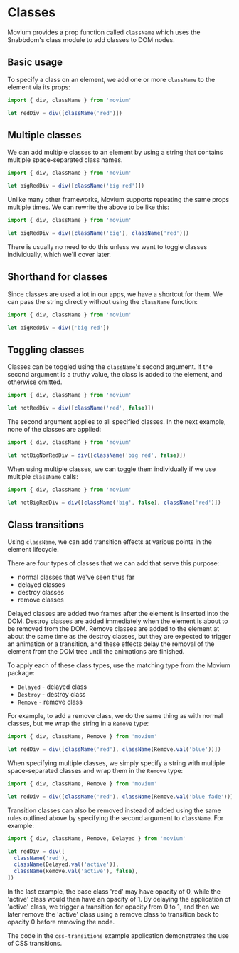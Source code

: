 # Classes

Movium provides a prop function called `className` which uses the Snabbdom's
class module to add classes to DOM nodes.

## Basic usage

To specify a class on an element, we add one or more `className` to the element
via its props:

```javascript
import { div, className } from 'movium'

let redDiv = div([className('red')])
```

## Multiple classes

We can add multiple classes to an element by using a string that contains
multiple space-separated class names.

```javascript
import { div, className } from 'movium'

let bigRedDiv = div([className('big red')])
```

Unlike many other frameworks, Movium supports repeating the same props multiple
times. We can rewrite the above to be like this:

```javascript
import { div, className } from 'movium'

let bigRedDiv = div([className('big'), className('red')])
```

There is usually no need to do this unless we want to toggle classes 
individually, which we'll cover later.

## Shorthand for classes

Since classes are used a lot in our apps, we have a shortcut for them. We 
can pass the string directly without using the `className` function:

```javascript
import { div, className } from 'movium'

let bigRedDiv = div(['big red'])
```

## Toggling classes

Classes can be toggled using the `className`'s second argument. If the second
argument is a truthy value, the class is added to the element, and otherwise
omitted.

```javascript
import { div, className } from 'movium'

let notRedDiv = div([className('red', false)])
```

The second argument applies to all specified classes. In the next example, none 
of the classes are applied:

```javascript
import { div, className } from 'movium'

let notBigNorRedDiv = div([className('big red', false)])
```

When using multiple classes, we can toggle them individually if we use 
multiple `className` calls:

```javascript
import { div, className } from 'movium'

let notBigRedDiv = div([className('big', false), className('red')])
```

## Class transitions

Using `className`, we can add transition effects at various points in the 
element lifecycle.

There are four types of classes that we can add that serve this purpose:

- normal classes that we've seen thus far
- delayed classes
- destroy classes
- remove classes

Delayed classes are added two frames after the element is inserted into the 
DOM. Destroy classes are added immediately when the element is about to be 
removed from the DOM. Remove classes are added to the element at about the 
same time as the destroy classes, but they are expected to trigger an 
animation or a transition, and these effects delay the removal of the 
element from the DOM tree until the animations are finished.

To apply each of these class types, use the matching type from the Movium 
package:

- `Delayed` - delayed class
- `Destroy` - destroy class
- `Remove` - remove class

For example, to add a remove class, we do the same thing as with normal 
classes, but we wrap the string in a `Remove` type:

```javascript
import { div, className, Remove } from 'movium'

let redDiv = div([className('red'), className(Remove.val('blue'))])
```

When specifying multiple classes, we simply specify a string with 
multiple space-separated classes and wrap them in the `Remove` type:

```javascript
import { div, className, Remove } from 'movium'

let redDiv = div([className('red'), className(Remove.val('blue fade'))])
```

Transition classes can also be removed instead of added using the same 
rules outlined above by specifying the second argument to `className`. For 
example:

```javascript
import { div, className, Remove, Delayed } from 'movium'

let redDiv = div([
  className('red'), 
  className(Delayed.val('active')),
  className(Remove.val('active'), false),
])
```

In the last example, the base class 'red' may have opacity of 0, while the 
'active' class would then have an opacity of 1. By delaying the application 
of 'active' class, we trigger a transition for opacity from 0 to 1, and then 
we later remove the 'active' class using a remove class to transition back 
to opacity 0 before removing the node.

The code in the `css-transitions` example application demonstrates the use 
of CSS transitions.
